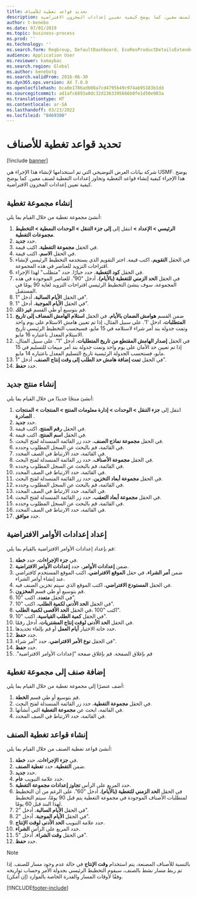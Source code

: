 ```yaml
---
title: تحديد قواعد تغطية للأصناف
description: يوضح هذا الإجراء كيفية إنشاء قواعد التغطية وتجاوز إعدادات التغطية لصنف معين. كما يوضح كيفية تعيين إعدادات المخزون الافتراضية.
author: t-benebo
ms.date: 07/01/2019
ms.topic: business-process
ms.prod: ''
ms.technology: ''
ms.search.form: ReqGroup, DefaultDashboard, EcoResProductDetailsExtended, EcoResProductCreate, InventItemOrderSetup, ReqItemTable
audience: Application User
ms.reviewer: kamaybac
ms.search.region: Global
ms.author: benebotg
ms.search.validFrom: 2016-06-30
ms.dyn365.ops.version: AX 7.0.0
ms.openlocfilehash: bca0e1786adb08a7cd4795b49c974ab95183b1dd
ms.sourcegitcommit: ad1afc6893a8dc32d1363395666b0fe1d50e983a
ms.translationtype: HT
ms.contentlocale: ar-SA
ms.lasthandoff: 03/23/2022
ms.locfileid: "8469300"
---
```

# <a name="define-coverage-rules-for-items"></a>تحديد قواعد تغطية للأصناف

[!include [banner](../../includes/banner.md)]

شركة بيانات العرض التوضيحي التي تم استخدامها لإنشاء هذا الإجراء هي USMF. يوضح هذا الإجراء كيفية إنشاء قواعد التغطية وتجاوز إعدادات التغطية لصنف معين. كما يوضح كيفية تعيين إعدادات المخزون الافتراضية.

## <a name="create-a-coverage-group"></a>إنشاء مجموعة تغطية

أنشئ مجموعة تغطية من خلال القيام بما يلي:

1. انتقل إلى **إلى جزء التنقل > الوحدات النمطية > التخطيط‏‎ الرئيسي > الإعداد > مجموعات التغطية**.
1. حدد **جديد**.
1. في الحقل **مجموعة التغطية**، اكتب قيمة.
1. في الحقل **الاسم**، اكتب قيمة.
1. في الحقل **التقويم**، اكتب قيمة. اختر التقويم الذي يستخدمه التخطيط الرئيسي لإنشاء اقتراحات التزويد للعناصر في هذه المجموعة.  
1. في الحقل **كود التغطية**، حدد خيارًا. حدد "متطلب" لهذا الإجراء.  
1. في الحقل **الحد الزمني للتغطية (بالأيام)**، أدخل "90". للعناصر الموجودة في هذه المجموعة، سوف ينشئ التخطيط الرئيسي اقتراحات التزويد لغاية 90 يومًا في المستقبل.  
1. في الحقل **الأيام السالبة‬**، أدخل "1".
1. في الحقل **الأيام الموجبة‬**، أدخل "1".
1. قم بتوسيع أو طي القسم **غير ذلك**.
1. ضمن القسم **هوامش الضمان بالأيام‬**، في الحقل **استلام الهامش المضاف إلى تاريخ المتطلبات**، ادخل '1'. على سبيل المثال، إذا تم تعيين هامش الاستلام على يوم واحد وتمت جدولة بند أمر شراء لاستلامه في 15 مايو، فسيحسب التخطيط الرئيسي تاريخ الاستلام المعدل باعتباره 16 مايو.
1. في الحقل **إصدار الهامش المقتطع من تاريخ المتطلبات**، أدخل "1". على سبيل المثال، إذا تم تعيين حد الأمان‬ على يوم واحد وتمت جدولة بند أمر مبيعات للتسليم في 15 مايو، فستحسب الجدولة الرئيسية تاريخ التسليم المعدل باعتباره 14 مايو.  
1. في الحقل **تمت إضافة ‏‫هامش حد الطلب‬ إلى وقت إنتاج الصنف**‬، أدخل "1".
1. حدد **حفظ**.

## <a name="create-a-new-product"></a>إنشاء منتج جديد

أنشئ منتجًا جديدًا من خلال القيام بما يلي:

1. ‏‫انتقل إلى ‬**جزء التنقل > الوحدات > إدارة معلومات المنتج > المنتجات > المنتجات الصادرة‬** .
1. حدد **جديد**.
1. في الحقل **رقم المنتج**، اكتب قيمة.
1. في الحقل **اسم المنتج**، اكتب قيمة.
1. في الحقل **مجموعة نماذج الصنف**، حدد زر القائمة المنسدلة لفتح البحث.
1. في القائمة، قم بالبحث عن السجل المطلوب وحدده.
1. في القائمة، حدد الارتباط في الصف المحدد.
1. في الحقل **مجموعة الأصناف**، حدد زر القائمة المنسدلة لفتح البحث.
1. في القائمة، قم بالبحث عن السجل المطلوب وحدده.
1. في القائمة، حدد الارتباط في الصف المحدد.
1. في الحقل **مجموعة أبعاد التخزين**، حدد زر القائمة المنسدلة لفتح البحث.
1. في القائمة، قم بالبحث عن السجل المطلوب وحدده.
1. في القائمة، حدد الارتباط في الصف المحدد.
1. في الحقل **مجموعة أبعاد التعقب**‬، حدد زر القائمة المنسدلة لفتح البحث.
1. في القائمة، قم بالبحث عن السجل المطلوب وحدده.
1. في القائمة، حدد الارتباط في الصف المحدد.
1. حدد **موافق**.

## <a name="set-up-default-order-settings"></a>إعداد إعدادات الأوامر الافتراضية

قم بإعداد إعدادات الأوامر الافتراضية بالقيام بما يلي:

1. في **جزء الإجراءات**، حدد **خطة**.
1. ضمن **إعدادات الأوامر‬**، حدد **إعدادات الأوامر الافتراضية‬**.
1. ضمن **أمر الشراء**، في حقل **الموقع الافتراضي**، اكتب الموقع المستخدم كافتراضي عند إنشاء أوامر الشراء.
1. في الحقل **المستودع الافتراضي‬**‬، اكتب الموقع الذي سيتم تخزين الصنف فيه.
1. قم بتوسيع أو طي قسم **المخزون**.
1. في الحقل **متعدد‬**، اكتب "10".
1. في الحقل **الحد الأدنى لكمية الطلب**، اكتب "10".
1. في الحقل **الحد الأقصى لكمية الطلب‏‎**، اكتب "100".
1. في الحقل **كمية الطلب القياسية‬**، اكتب "10".
1. في الحقل **الحد الأدنى لوقت إنتاج المشتريات**‬، أدخل رقمًا.
1. حدد خانة الاختيار **أيام العمل** أو قم بإلغاء تحديدها.
1. حدد **حفظ**.
1. في الحقل **نوع الأمر الافتراضي**، حدد "أمر شراء".
1. حدد **حفظ**.
1. قم بإغلاق الصفحة. قم بإغلاق صفحة ‏‫"إعدادات الأوامر الافتراضية".  

## <a name="add-an-item-to-a-coverage-group"></a>إضافة صنف إلى مجموعة تغطية

أضف عنصرًا إلى مجموعة تغطية من خلال القيام بما يلي:

1. قم بتوسيع أو طي قسم **الخطة**.
1. في الحقل **مجموعة التغطية**، حدد زر القائمة المنسدلة لفتح البحث.
1. في القائمة، ابحث عن **مجموعة التغطية** التي أنشأتها.
1. في القائمة، حدد الارتباط في الصف المحدد.

## <a name="create-item-coverage-rules"></a>إنشاء قواعد تغطية الصنف

أنشئ قواعد تغطية الصنف من خلال القيام بما يلي:

1. في **جزء الإجراءات**، حدد **خطة**.
1. ضمن **التغطية**، حدد **تغطية الصنف‬**.
1. حدد **جديد**.
1. حدد علامة التبويب **عام**.
1. حدد المربع على الرأس **تجاوز إعدادات مجموعة التغطية‬**.
1. في الحقل **الحد الزمني للتغطية (بالأيام)**، أدخل "60". على الرغم من أن التخطيط لمتطلبات الأصناف الموجودة في مجموعة التغطية يتم قبل 90 يومًا، سيتم التخطيط لهذا البند قبل 60 يومًا.  
1. في الحقل **الأيام السالبة‬**، أدخل "2".
1. في الحقل **الأيام الموجبة‬**، أدخل "2".
1. حدد علامة التبويب **الحد الأدنى لوقت الإنتاج**.
1. حدد المربع على الرأس **الشراء**.
1. في الحقل **وقت الشراء**‬، أدخل "5".
1. حدد **حفظ**.

> [!NOTE]
> بالنسبة للأصناف المصنعة، يتم استخدام **وقت الإنتاج** في حالة عدم وجود مسار للصنف. إذا تم ربط مسار نشط بالصنف، سيقوم التخطيط الرئيسي بجدولة الأمر وحساب تواريخه وفقًا لأوقات المسار والقدرة الخاصة بالموارد (إن أمكن).

[!INCLUDE[footer-include](../../../includes/footer-banner.md)]
